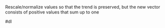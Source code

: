 Rescale/normalize values so that the trend is preserved, but the new vector consists of positive values that sum up to one

#dl